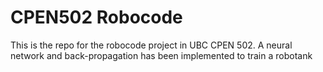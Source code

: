 # CPEN502 Robocode

This is the repo for the robocode project in UBC CPEN 502. A neural network and back-propagation has been implemented to train a robotank

